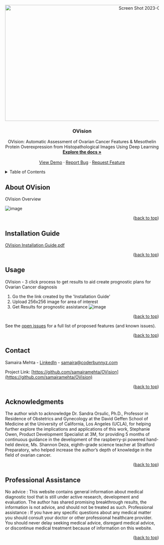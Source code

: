 
<!-- PROJECT LOGO -->
<br />
<div align="center">
  <a href="https://github.com/samairamehta/OVision">
 <img width="986" alt="Screen Shot 2023-01-07 at 3 16 29 PM" src="https://user-images.githubusercontent.com/76754142/211173706-bdf1053e-8d30-4825-bbc2-00dd720b5bb2.png" alt="Logo" width="90" height="380">
   
  </a>
<a name="readme-top"></a>
<h3 align="center">OVision</h3>

  <p align="center">
    OVision: Automatic Assessment of Ovarian Cancer Features &amp; Mesothelin Protein Overexpression from Histopathological Images Using Deep Learning
    <br />
    <a href="https://github.com/samairamehta/OVision"><strong>Explore the docs »</strong></a>
    <br />
    <br />
    <a href="https://github.com/samairamehta/OVision">View Demo</a>
    ·
    <a href="https://github.com/samairamehta/OVision/issues">Report Bug</a>
    ·
    <a href="https://github.com/samairamehta/OVision/issues">Request Feature</a>
  </p>
</div>



<!-- TABLE OF CONTENTS -->
<details>
  <summary>Table of Contents</summary>
  <ol>
    <li>
      <a href="#about-ovision">About OVision</a>
    </li>
    <li><a href="#usage">Usage</a></li>
    <li><a href="#contact">Contact</a></li>
    <li><a href="#acknowledgments">Acknowledgments</a></li>
  </ol>
</details>



<!-- ABOUT OVision -->
## About OVision



OVision Overview


![image](https://user-images.githubusercontent.com/76754142/211168719-84feabac-5304-4dbe-a0be-d38515c68b54.png)

 

<p align="right">(<a href="#readme-top">back to top</a>)</p>





<!-- GETTING STARTED -->
## Installation Guide

[OVision Installation Guide.pdf](https://github.com/samairamehta/OVision/files/10367128/OVision.Installation.Guide.pdf)


<p align="right">(<a href="#readme-top">back to top</a>)</p>



<!-- USAGE EXAMPLES -->
## Usage

OVision - 3 click process to get results to aid create prognostic plans for Ovarian Cancer diagnosis

1. Go the the link created by the 'Installation Guide'
2. Upload 256x256 image for area of interest
3. Get Results for prognostic assistance
![image](https://user-images.githubusercontent.com/76754142/211168747-7f682c21-b7de-49bf-b9cd-f113e9870eab.png)


<p align="right">(<a href="#readme-top">back to top</a>)</p>




See the [open issues](https://github.com/samairamehta/OVision/issues) for a full list of proposed features (and known issues).

<p align="right">(<a href="#readme-top">back to top</a>)</p>






<!-- CONTACT -->
## Contact

Samaira Mehta - [LinkedIn](https://www.linkedin.com/in/samaira-mehta-42907a102/) - samaira@coderbunnyz.com

Project Link: [https://github.com/samairamehta/OVision](https://github.com/samairamehta/OVision)

<p align="right">(<a href="#readme-top">back to top</a>)</p>



<!-- ACKNOWLEDGMENTS -->
## Acknowledgments

The author wish to acknowledge Dr. Sandra Orsulic, Ph.D., Professor in Residence of Obstetrics and Gynecology at the David Geffen School of Medicine at the University of California, Los Angeles (UCLA), for helping further explore the implications and applications of this work, Stephanie Owen, Product Development Specialist at 3M, for providing 5 months of continuous guidance in the development of the raspberry-pi powered hand-held device, Ms. Shannon Deza, eighth-grade science teacher at Stratford Preparatory, who helped increase the author’s depth of knowledge in the field of ovarian cancer.

<p align="right">(<a href="#readme-top">back to top</a>)</p>


<!-- Professional assistance -->
## Professional Assistance
No advice : This website contains general information about medical diagnostic tool that is still under active research, development and evaluation. The author has shared promising breakthrough results, the information is not advice, and should not be treated as such. Professional assistance :  If you have any specific questions about any medical matter you should consult your doctor or other professional healthcare provider. You should never delay seeking medical advice, disregard medical advice, or discontinue medical treatment because of information on this website.
<p align="right">(<a href="#readme-top">back to top</a>)</p>


